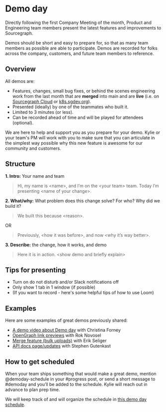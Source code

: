 # Demo day

Directly following the first Company Meeting of the month, Product and Engineering team members present the latest features and improvements to Sourcegraph.

Demos should be short and easy to prepare for, so that as many team members as possible are able to participate. Demos are recorded for folks across the company, customers, and future team members to reference.

## Overview

All demos are:

- Features, changes, small bug fixes, or behind the scenes engineering work from the last month that are **merged** into main and are **live** (i.e. on [Sourcegraph Cloud](https://sourcegraph.com/search) or [k8s.sgdev.org](https://k8s.sgdev.org)).
- Presented (ideally) by one of the teammates who built it.
- Limited to 3 minutes (or less).
- Can be recorded ahead of time and will be played for attendees (optional).

We are here to help and support you as you prepare for your demo. Kylie or your team's PM will work with you to make sure that you can articulate in the simplest way possible why this new feature is awesome for our community and customers.

## Structure

**1. Intro:** Your name and team

> Hi, my name is \<name>, and I’m on the \<your team> team. Today I’m presenting \<name of your change>.

**2. What/why:** What problem does this change solve? For who? Why did we build it?

> We built this because \<reason>.

OR

> Previously, \<how it was before>, and now \<why it’s way better>.

**3. Describe:** the change, how it works, and demo

> Here it is in action. \<show demo and briefly explain>

## Tips for presenting

- Turn on do not disturb and/or Slack notifications off
- Only show 1 tab in 1 window (if possible)
- (If you want to record - here's some helpful tips of how to use Loom)

## Examples

Here are some examples of great demos previously shared:

- [A demo video about Demo day](https://www.loom.com/share/b611c353a7b74aefacdfd2de7dcdad32) with Christina Forney
- [OpenGraph link previews](https://drive.google.com/file/d/1p1ymgRAeElsI8e1yztPHeTqafHb5g0ck/view) with Rok Novosel
- [Merge feature (bulk uploads)](https://www.loom.com/share/606ab85e0f9f440a9dcf2b87dfbf6ce5) with Erik Seliger
- [API docs page/updates](https://drive.google.com/file/d/126LLrQanXH7rHr0d8d_qvmnSpdefBa2V/view) with Stephen Gutenkast

## How to get scheduled

When your team ships something that would make a great demo, mention @demoday-schedule in your #progress post, or send a short message to #demoday and you’ll be added to the schedule. Kylie will reach out in advance to plan prep time.

We will keep track of and will organize the schedule in [this demo day schedule](https://docs.google.com/spreadsheets/d/1Te8HQXbUP-LZzoeSG90sN_dWyRgvZEB96uJoKPNbZqg/edit?usp=sharing).

